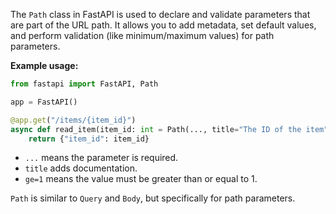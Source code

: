 The `Path` class in FastAPI is used to declare and validate parameters that are part of the URL path. It allows you to add metadata, set default values, and perform validation (like minimum/maximum values) for path parameters.

**Example usage:**
````python
from fastapi import FastAPI, Path

app = FastAPI()

@app.get("/items/{item_id}")
async def read_item(item_id: int = Path(..., title="The ID of the item", ge=1)):
    return {"item_id": item_id}
````

- `...` means the parameter is required.
- `title` adds documentation.
- `ge=1` means the value must be greater than or equal to 1.

`Path` is similar to `Query` and `Body`, but specifically for path parameters.
